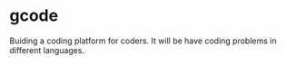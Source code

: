 # gcode
 Buiding a coding platform for coders. It will be have coding problems in different languages.
